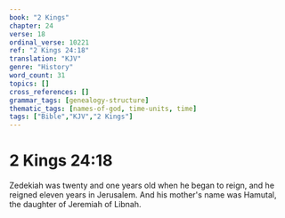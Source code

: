 ```yaml
---
book: "2 Kings"
chapter: 24
verse: 18
ordinal_verse: 10221
ref: "2 Kings 24:18"
translation: "KJV"
genre: "History"
word_count: 31
topics: []
cross_references: []
grammar_tags: [genealogy-structure]
thematic_tags: [names-of-god, time-units, time]
tags: ["Bible","KJV","2 Kings"]
---
```


# 2 Kings 24:18

Zedekiah was twenty and one years old when he began to reign, and he reigned eleven years in Jerusalem. And his mother's name was Hamutal, the daughter of Jeremiah of Libnah.
